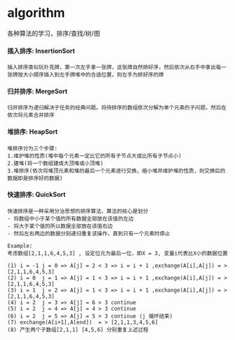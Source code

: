 # algorithm
各种算法的学习，排序/查找/树/图

#### 插入排序: InsertionSort
    插入排序类似玩扑克牌，第一次左手拿一张牌，这张牌自然排好序，然后依次从右手中拿出每一张牌按大小顺序插入到左手牌堆中的合适位置，则左手为排好序的牌

#### 归并排序: MergeSort
    归并排序为递归解决子任务的经典问题。将待排序的数组依次分解为单个元素的子问题，然后在依次将元素合并排序

#### 堆排序:  HeapSort
    堆排序分为三个步骤: 
    1.维护堆的性质(堆中每个元素一定比它的所有子节点大或比所有子节点小)
    2.建堆(将一个数组建成大顶堆或小顶堆)
    3.堆排序(依次将堆顶元素和堆的最后一个元素进行交换，缩小堆并维护堆的性质，则交换后的数据即是排序好的数据)
    
#### 快速排序: QuickSort
    快速排序是一种采用分治思想的排序算法，算法的核心是划分
    - 将数组中小于某个值的所有数据全部放在该值的左边
    - 将大于某个值的所以数据全部放在该值右边
    - 然后左右两边的数据分别递归重复该操作，直到只有一个元素时停止
    
    Example:
    考虑数组[2,1,1,6,4,5,3] , 设定位元为最后一位，即X = 3, 变量i代表比X小的数据位置
    
    (1) i = -1 j = 0 => A[j] = 2 < 3 => i = i + 1 ,exchange(A[i],A[j]) = > [2,1,1,6,4,5,3]
    (2) i = 0  j = 1 => A[j] = 1 < 3 => i = i + 1 ,exchange(A[i],A[j]) = > [2,1,1,6,4,5,3]
    (3) i = 1  j = 2 => A[j] = 1 < 3 => i = i + 1 ,exchange(A[i],A[j]) = > [2,1,1,6,4,5,3]
    (4) i = 2  j = 3 => A[j] = 6 > 3 continue
    (5) i = 2  j = 4 => A[j] = 4 > 3 continue
    (6) i = 2  j = 5 => A[j] = 5 > 3 continue (j 循环结束)
    (7) exchange(A[i+1],A[end])  = > [2,1,1,3,4,5,6]
    (8) 产生两个子数组[2,1,1] [4,5,6] 分别重复上述过程
